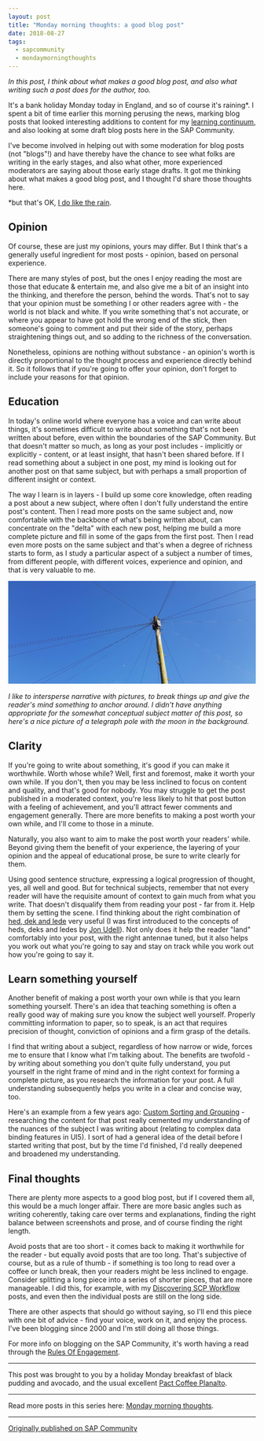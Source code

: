 ```yaml
---
layout: post
title: "Monday morning thoughts: a good blog post"
date: 2018-08-27
tags:
  - sapcommunity
  - mondaymorningthoughts
---
```

*In this post, I think about what makes a good blog post, and also what
writing such a post does for the author, too.*

It's a bank holiday Monday today in England, and so of course it's
raining\*. I spent a bit of time earlier this morning perusing the news,
marking blog posts that looked interesting additions to content for my
[learning
continuum](/blog/posts/2018/06/04/monday-morning-thoughts:-the-learning-continuum/),
and also looking at some draft blog posts here in the SAP Community.

I've become involved in helping out with some moderation for blog posts
(not "blogs"!) and have thereby have the chance to see what folks are
writing in the early stages, and also what other, more experienced
moderators are saying about those early stage drafts. It got me thinking
about what makes a good blog post, and I thought I'd share those
thoughts here.

\*but that's OK, [I do like the
rain](/tweets/qmacro/status/1033748664009797632).

## Opinion

Of course, these are just my opinions, yours may differ. But I think
that's a generally useful ingredient for most posts - opinion, based on
personal experience.

There are many styles of post, but the ones I enjoy reading the most are
those that educate & entertain me, and also give me a bit of an insight
into the thinking, and therefore the person, behind the words. That's
not to say that your opinion must be something I or other readers agree
with - the world is not black and white. If you write something that's
not accurate, or where you appear to have got hold the wrong end of the
stick, then someone's going to comment and put their side of the story,
perhaps straightening things out, and so adding to the richness of the
conversation.

Nonetheless, opinions are nothing without substance - an opinion's
worth is directly proportional to the thought process and experience
directly behind it. So it follows that if you're going to offer your
opinion, don't forget to include your reasons for that opinion.

## Education

In today's online world where everyone has a voice and can write about
things, it's sometimes difficult to write about something that's not
been written about before, even within the boundaries of the SAP
Community. But that doesn't matter so much, as long as your post
includes - implicitly or explicitly - content, or at least insight, that
hasn't been shared before. If I read something about a subject in one
post, my mind is looking out for another post on that same subject, but
with perhaps a small proportion of different insight or context.

The way I learn is in layers - I build up some core knowledge, often
reading a post about a new subject, where often I don't fully
understand the entire post's content. Then I read more posts on the
same subject and, now comfortable with the backbone of what's being
written about, can concentrate on the "delta" with each new post,
helping me build a more complete picture and fill in some of the gaps
from the first post. Then I read even more posts on the same subject and
that's when a degree of richness starts to form, as I study a
particular aspect of a subject a number of times, from different people,
with different voices, experience and opinion, and that is very valuable
to me.

![](/images/2018/08/Screen-Shot-2018-08-27-at-10.28.08.png)

*I like to intersperse narrative with pictures, to break things up and
give the reader's mind something to anchor around. I didn't have
anything appropriate for the somewhat conceptual subject matter of this
post, so here's a nice picture of a telegraph pole with the moon in the
background.*

## Clarity

If you're going to write about something, it's good if you can make it
worthwhile. Worth whose while? Well, first and foremost, make it worth
your own while. If you don't, then you may be less inclined to focus on
content and quality, and that's good for nobody. You may struggle to
get the post published in a moderated context, you're less likely to
hit that post button with a feeling of achievement, and you'll attract
fewer comments and engagement generally. There are more benefits to
making a post worth your own while, and I'll come to those in a
minute.

Naturally, you also want to aim to make the post worth your readers'
while. Beyond giving them the benefit of your experience, the layering
of your opinion and the appeal of educational prose, be sure to write
clearly for them.

Using good sentence structure, expressing a logical progression of
thought, yes, all well and good. But for technical subjects, remember
that not every reader will have the requisite amount of context to gain
much from what you write. That doesn't disqualify them from reading
your post - far from it. Help them by setting the scene. I find thinking
about the right combination of [hed, dek and
lede](https://underthecurve.github.io/jekyll/update/2016/12/29/hed-dek-led-graf.html) very
useful (I was first introduced to the concepts of heds, deks and ledes
by [Jon
Udell](http://radar.oreilly.com/2010/11/heds-deks-and-ledes.html)). Not
only does it help the reader "land" comfortably into your post, with
the right antennae tuned, but it also helps you work out what you're
going to say and stay on track while you work out how you're going to
say it.

## Learn something yourself

Another benefit of making a post worth your own while is that you learn
something yourself. There's an idea that teaching something is often a
really good way of making sure you know the subject well yourself.
Properly committing information to paper, so to speak, is an act that
requires precision of thought, conviction of opinions and a firm grasp
of the details.

I find that writing about a subject, regardless of how narrow or wide,
forces me to ensure that I know what I'm talking about. The benefits
are twofold - by writing about something you don't quite fully
understand, you put yourself in the right frame of mind and in the right
context for forming a complete picture, as you research the information
for your post. A full understanding subsequently helps you write in a
clear and concise way, too.

Here's an example from a few years ago: [Custom Sorting and
Grouping](/blog/posts/2013/11/29/custom-sorting-and-grouping/) -
researching the content for that post really cemented my understanding
of the nuances of the subject I was writing about (relating to complex
data binding features in UI5). I sort of had a general idea of the
detail before I started writing that post, but by the time I'd
finished, I'd really deepened and broadened my understanding.

## Final thoughts

There are plenty more aspects to a good blog post, but if I covered them
all, this would be a much longer affair. There are more basic angles
such as writing coherently, taking care over terms and explanations,
finding the right balance between screenshots and prose, and of course
finding the right length.

Avoid posts that are too short - it comes back to making it worthwhile
for the reader - but equally avoid posts that are too long. That's
subjective of course, but as a rule of thumb - if something is too long
to read over a coffee or lunch break, then your readers might be less
inclined to engage. Consider splitting a long piece into a series of
shorter pieces, that are more manageable. I did this, for example, with
my [Discovering SCP
Workflow](/blog/posts/2018/01/16/discovering-scp-workflow/)
posts, and even then the individual posts are still on the long side.

There are other aspects that should go without saying, so I'll end this
piece with one bit of advice - find your voice, work on it, and enjoy
the process. I've been blogging since 2000 and I'm still doing all
those things.

For more info on blogging on the SAP Community, it's worth having a
read through the [Rules Of
Engagement](https://www.sap.com/community/about/rules-of-engagement.html).

---

This post was brought to you by a holiday Monday breakfast of black
pudding and avocado, and the usual excellent [Pact Coffee
Planalto](https://www.pactcoffee.com/coffees/planalto).

---

Read more posts in this series here: [Monday morning
thoughts](/tags/mondaymorningthoughts/).

---

[Originally published on SAP Community](https://community.sap.com/t5/welcome-corner-blog-posts/monday-morning-thoughts-a-good-blog-post/ba-p/13356547)
